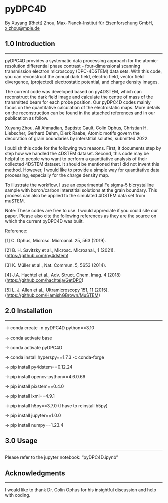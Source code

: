 # pyDPC4D

By Xuyang (Rhett) Zhou, Max-Planck-Institut für Eisenforschung GmbH, x.zhou@mpie.de

## 1.0 Introduction
__________________________________________________________________________________________________________________________________________________________________

pyDPC4D provides a systematic data processing approach for the atomic-resolution differential phase contrast - four-dimensional scanning transmission electron microscopy (DPC-4DSTEM) data sets. With this code, you can reconstruct the annual dark field, electric field, vector field divergence, (projected) electrostatic potential, and charge density images. 

The current code was developed based on py4DSTEM, which can reconstruct the dark field image and calculate the centre of mass of the transmitted beam for each probe position. Our pyDPC4D codes mainly focus on the quantitative calculation of the electrostatic maps. More details on the reconstruction can be found in the attached references and in our publication as follow. 

Xuyang Zhou, Ali Ahmadian, Baptiste Gault, Colin Ophus, Christian H. Liebscher, Gerhard Dehm, Dierk Raabe, Atomic motifs govern the decoration of grain boundaries by interstitial solutes, submitted 2022.

I publish this code for the following two reasons. First, it documents step by step how we handled the 4DSTEM dataset. Second, this code may be helpful to people who want to perform a quantitative analysis of their collected 4DSTEM dataset. It should be mentioned that I did not invent this method. However, I would like to provide a simple way for quantitative data processing, especially for the charge density map.   

To illustrate the workflow, I use an experimental Fe sigma-5 bicrystalline sample with boron/carbon interstitial solutions at the grain boundary. This process can also be applied to the simulated 4DSTEM data set from muSTEM.

Note: These codes are free to use. I would appreciate if you could site our paper. Please also cite the following references as they are the source on which the current pyDPC4D was built.

Reference:

[1] C. Ophus, Microsc. Microanal. 25, 563 (2019).

[2] B. H. Savitzky et al., Microsc. Microanal., 1 (2021). (https://github.com/py4dstem)

[3] K. Müller et al., Nat. Commun. 5, 5653 (2014).

[4] J.A. Hachtel et al., Adv. Struct. Chem. Imag. 4 (2018)  (https://github.com/hachteja/GetDPC)

[5] L. J. Allen et al., Ultramicroscopy 151, 11 (2015). (https://github.com/HamishGBrown/MuSTEM)


## 2.0 Installation
__________________________________________________________________________________________________________________________________________________________________

-> conda create -n pyDPC4D python==3.10

-> conda activate base

-> conda activate pyDPC4D

-> conda install hyperspy==1.7.3 -c conda-forge

-> pip install py4dstem==0.12.24

-> pip install opencv-python==4.6.0.66 

-> pip install pixstem==0.4.0

-> pip install lxml==4.9.1

-> pip install h5py==3.7.0 (I have to reinstall h5py)

-> pip install jupyter==1.0.0

-> pip install numpy==1.23.4

## 3.0 Usage
____________________________________________________________________________________________________________________________________________________________________
Please refer to the jupyter notebook: “pyDPC4D.ipynb”


## Acknowledgments
____________________________________________________________________________________________________________________________________________________________________

I would like to thank Dr. Colin Ophus for his insightful discussion and help with coding.

